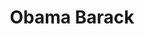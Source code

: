 ---
pid: ch86
title: Obama Barack
location_transcription: Fairmount Park
coordinates: "[-75.213012556764, 39.989155346194]"
zipcode: '19140'
gen_neighborhood: North Philadelphia
neighborhood: Hunting Park
outside_phl: 
age: 
age_range: 
instagram: 
image_file_name: ch_86.jpg
proposal_transcription: a statue of him dropping the mike
topic: Person,Politics
topic_summary: 0, 0
type: Sculpture Statue
keywords_other: 
credit: Naya Fletcher
image_labels: 
twitter: 
facebook: 
permalink: "/monuments/ch86/"
layout: item-page
---